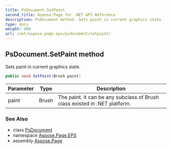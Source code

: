 ```yaml
---
title: PsDocument.SetPaint
second_title: Aspose.Page for .NET API Reference
description: PsDocument method. Sets paint in current graphics state
type: docs
weight: 490
url: /net/aspose.page.eps/psdocument/setpaint/
---
```

## PsDocument.SetPaint method

Sets paint in current graphics state.

```csharp
public void SetPaint(Brush paint)
```

| Parameter | Type | Description |
| --- | --- | --- |
| paint | Brush | The paint. It can be any subclass of Brush class existed in .NET platform. |

### See Also

* class [PsDocument](../)
* namespace [Aspose.Page.EPS](../../psdocument/)
* assembly [Aspose.Page](../../../)



